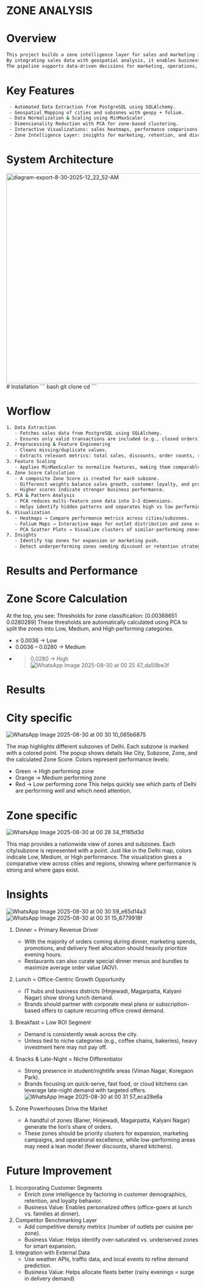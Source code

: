 # ZONE ANALYSIS 
# Overview 
```bash
This project builds a zone intelligence layer for sales and marketing insights.
By integrating sales data with geospatial analysis, it enables businesses to evaluate performance across cities, subzones, and outlets.
The pipeline supports data-driven decisions for marketing, operations, and supply chain optimization.
```
# Key Features 
``` bash
 - Automated Data Extraction from PostgreSQL using SQLAlchemy.
 - Geospatial Mapping of cities and subzones with geopy + folium.
 - Data Normalization & Scaling using MinMaxScaler.
 - Dimensionality Reduction with PCA for zone-based clustering.
 - Interactive Visualizations: sales heatmaps, performance comparisons.
 - Zone Intelligence Layer: insights for marketing, retention, and discount optimization.
```
# System Architecture 
<img width="954" height="551" alt="diagram-export-8-30-2025-12_22_52-AM" src="https://github.com/user-attachments/assets/4e415c37-c7db-4374-b931-fe38ba1a9242" />
# Installation 
``` bash
git clone <repo_url>
cd <repo_url>
```

# Worflow 
``` bash
1. Data Extraction
   - Fetches sales data from PostgreSQL using SQLAlchemy.
   - Ensures only valid transactions are included (e.g., closed orders).
2. Preprocessing & Feature Engineering
   - Cleans missing/duplicate values.
   - Extracts relevant metrics: total sales, discounts, order counts, retention rates.
3. Feature Scaling
   - Applies MinMaxScaler to normalize features, making them comparable across outlets.
4. Zone Score Calculation
   - A composite Zone Score is created for each subzone.
   - Differenct weights balance sales growth, customer loyalty, and profitability impact.
   - Higher scores indicate stronger business performance.
5. PCA & Pattern Analysis
   - PCA reduces multi-feature zone data into 2–3 dimensions.
   - Helps identify hidden patterns and separates high vs low performing clusters.
6. Visualization
   - Heatmaps → Compare performance metrics across cities/subzones.
   - Folium Maps → Interactive maps for outlet distribution and zone scores.
   - PCA Scatter Plots → Visualize clusters of similar-performing zones.
7. Insights
   - Identify top zones for expansion or marketing push.
   - Detect underperforming zones needing discount or retention strategies.
```
# Results and Performance 
# Zone Score Calculation 
At the top, you see:
  Thresholds for zone classification: [0.00368651 0.0280289]
These thresholds are automatically calculated using PCA to split the zones into Low, Medium, and High performing categories.
  - ≤ 0.0036 → Low
  - 0.0036 – 0.0280 → Medium
  - > 0.0280 → High
![WhatsApp Image 2025-08-30 at 00 25 47_da59be3f](https://github.com/user-attachments/assets/71c80784-a6ed-45a2-b7b0-2c8c13650d8f)

# Results 
# City specific 
![WhatsApp Image 2025-08-30 at 00 30 10_065b6875](https://github.com/user-attachments/assets/5d81c499-5db5-4cc3-9a9f-125caa76a256)

The map highlights different subzones of Delhi.
Each subzone is marked with a colored point.
The popup shows details like City, Subzone, Zone, and the calculated Zone Score.
Colors represent performance levels:
 - Green → High performing zone
 - Orange → Medium performing zone
 - Red → Low performing zone
This helps quickly see which parts of Delhi are performing well and which need attention.
# Zone specific
![WhatsApp Image 2025-08-30 at 00 28 34_ff165d3d](https://github.com/user-attachments/assets/c4ed0a67-b20d-4679-ba21-ba298241567f)

This map provides a nationwide view of zones and subzones.
Each city/subzone is represented with a point.
Just like in the Delhi map, colors indicate Low, Medium, or High performance.
The visualization gives a comparative view across cities and regions, showing where performance is strong and where gaps exist.

# Insights 
![WhatsApp Image 2025-08-30 at 00 30 59_e65d14a3](https://github.com/user-attachments/assets/55904c32-03f4-41fa-be67-1cc3d8960517)
![WhatsApp Image 2025-08-30 at 00 31 15_6779918f](https://github.com/user-attachments/assets/1d3724b0-6b97-4b6c-ab16-e478187c4419)

1. Dinner = Primary Revenue Driver 
   - With the majority of orders coming during dinner, marketing spends, promotions, and delivery fleet allocation should heavily prioritize evening hours.
   - Restaurants can also curate special dinner menus and bundles to maximize average order value (AOV).
2. Lunch = Office-Centric Growth Opportunity 
   - IT hubs and business districts (Hinjewadi, Magarpatta, Kalyani Nagar) show strong lunch demand.
   - Brands should partner with corporate meal plans or subscription-based offers to capture recurring office crowd demand.
3. Breakfast = Low ROI Segment 
   - Demand is consistently weak across the city.
   - Unless tied to niche categories (e.g., coffee chains, bakeries), heavy investment here may not pay off.
4. Snacks & Late-Night = Niche Differentiator
   - Strong presence in student/nightlife areas (Viman Nagar, Koregaon Park).
   - Brands focusing on quick-serve, fast food, or cloud kitchens can leverage late-night demand with targeted offers.
![WhatsApp Image 2025-08-30 at 00 31 57_eca28e6a](https://github.com/user-attachments/assets/7a74c8ef-0a7d-4ee8-bea3-504bd265d0d1)

5. Zone Powerhouses Drive the Market
   - A handful of zones (Baner, Hinjewadi, Magarpatta, Kalyani Nagar) generate the lion’s share of orders.
   - These zones should be priority clusters for expansion, marketing campaigns, and operational excellence, while low-performing areas may need a lean model (fewer discounts, shared kitchens).
# Future Improvement 
1. Incorporating Customer Segments
   - Enrich zone intelligence by factoring in customer demographics, retention, and loyalty behavior.
   - Business Value: Enables personalized offers (office-goers at lunch vs. families at dinner).
2. Competitor Benchmarking Layer
   - Add competitive density metrics (number of outlets per cuisine per zone).
   - Business Value: Helps identify over-saturated vs. underserved zones for smart expansion.
3. Integration with External Data
   - Use weather APIs, traffic data, and local events to refine demand prediction.
   - Business Value: Helps allocate fleets better (rainy evenings = surge in delivery demand)



